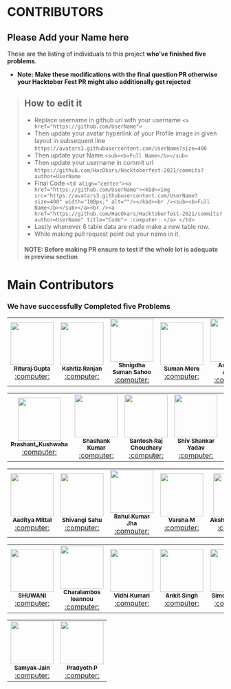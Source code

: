 # CONTRIBUTORS

## Please Add your Name here

These are the listing of individuals to this project **who've finished five problems**.

- **Note: Make these modifications with the final question PR otherwise your Hacktober Fest PR might also additionally get rejected**
> ## How to edit it
>
> - Replace username in github url with your username
    `<a href="https://github.com/UserName"> `
> - Then update your avatar hyperlink of your Profile image in given layout in subsequent line
    `https://avatars3.githubusercontent.com/UserName?size=400`
> - Then update your Name
    `<sub><b>Full Name</b></sub>`
> - Then update your username in commit url
    `https://github.com/HacOkars/Hacktoberfest-2021/commits?author=UserName`
> - Final Code `<td align="center"><a href="https://github.com/UserName"><kbd><img src="https://avatars3.githubusercontent.com/UserName?size=400" width="100px;" alt=""/></kbd><br /><sub><b>Full Name</b></sub></a><br /><a href="https://github.com/HacOkars/Hacktoberfest-2021/commits?author=UserName" title="Code"> :computer: </a> </td>`
> - Lastly whenever 6 table data are made make a new table row.
> - While making pull request point out your name in it.
>
> #### NOTE: Before making PR ensure to test if the whole lot is adequate in preview section

# Main Contributors

### We have successfully Completed five Problems





<table>
<tr><td align="center"><a href="https://github.com/RiturajGupta21"><kbd><img src="https://avatars3.githubusercontent.com/riturajgupta21?size=400" width="100px;" alt=""/></kbd><br /><sub><b>Rituraj Gupta</b></sub></a><br /><a href="https://github.com/HacOkars/Hacktoberfest-2021/commits?author=riturajgupta21" title="Code"> :computer: </a> </td>
<td align="center"><a href="https://github.com/kshitizranjan15"><kbd><img src="https://avatars3.githubusercontent.com/kshitizranjan15?size=400" width="100px;" alt=""/></kbd><br /><sub><b>Kshitiz Ranjan</b></sub></a><br /><a href="https://github.com/HacOkars/Hacktoberfest-2021/commits?author=kshitizranjan15" title="Code"> :computer: </a> </td>
<td align="center"><a href="https://github.com/Shnigdha"><kbd><img src="https://avatars3.githubusercontent.com/Shnigdha?size=400" width="100px;" alt=""/></kbd><br /><sub><b>Shnigdha Suman Sahoo</b></sub></a><br /><a href="https://github.com/HacOkars/Hacktoberfest-2021/commits?author=Shnigdha" title="Code"> :computer: </a> </td>
<td align="center"><a href="https://github.com/SumanMore"><kbd><img src="https://avatars3.githubusercontent.com/SumanMore?size=400" width="100px;" alt=""/></kbd><br /><sub><b>Suman More</b></sub></a><br /><a href="https://github.com/HacOkars/Hacktoberfest-2021/commits?author=SumanMore" title="Code"> :computer: </a> </td>
<td align="center"><a href="https://github.com/Ashutosh-107"><kbd><img src="https://avatars3.githubusercontent.com/Ashutosh-107?size=400" width="100px;" alt=""/></kbd><br /><sub><b>Ashutosh Anand</b></sub></a><br /><a href="https://github.com/HacOkars/Hacktoberfest-2021/commits?author=Ashutosh-107" title="Code"> :computer: </a> </td>
<td align="center"><a href="https://github.com/harshmanu22900"><kbd><img src="https://avatars3.githubusercontent.com/harshmanu22900?size=400" width="100px;" alt=""/></kbd><br /><sub><b>Harsh Raj</b></sub></a><br /><a href="https://github.com/HacOkars/Hacktoberfest-2021/commits?author=harshmanu22900" title="Code"> :computer: </a> </td>
</tr>
</table>
<table>
<tr><td align="center"><a href="https://github.com/praku27"><kbd><img src="https://avatars3.githubusercontent.com/praku27?size=400" width="100px;" alt=""/></kbd><br /><sub><b>Prashant_Kushwaha</b></sub></a><br /><a href="https://github.com/HacOkars/Hacktoberfest-2021/commits?author=praku27" title="Code"> :computer: </a> </td>
<td align="center"><a href="https://github.com/221bshashank"><kbd><img src="https://avatars3.githubusercontent.com/221bshashank?size=400" width="100px;" alt=""/></kbd><br /><sub><b>Shashank Kumar</b></sub></a><br /><a href="https://github.com/HacOkars/Hacktoberfest-2021/commits?author=221bshashank" title="Code"> :computer: </a> </td>
<td align="center"><a href="https://github.com/SRChoudhary672"><kbd><img src="https://avatars3.githubusercontent.com/SRChoudhary672?size=400" width="100px;" alt=""/></kbd><br /><sub><b>Santosh Raj Choudhary</b></sub></a><br /><a href="https://github.com/HacOkars/Hacktoberfest-2021/commits?author=SRChoudhary672" title="Code"> :computer: </a> </td>
<td align="center"><a href="https://github.com/shivyadav10012001"><kbd><img src="https://avatars3.githubusercontent.com/shivyadav10012001?size=400" width="100px;" alt=""/></kbd><br /><sub><b>Shiv Shankar Yadav</b></sub></a><br /><a href="https://github.com/HacOkars/Hacktoberfest-2021/commits?author=shivyadav10012001" title="Code"> :computer: </a> </td>
<td align="center"><a href="https://github.com/sanskarn17"><kbd><img src="https://avatars3.githubusercontent.com/sanskarn17?size=400" width="100px;" alt=""/></kbd><br /><sub><b>Sanskar Nougrahiya</b></sub></a><br /><a href="https://github.com/HacOkars/Hacktoberfest-2021/commits?author=sanskarn17" title="Code"> :computer: </a> </td>
<td align="center"><a href="https://github.com/Apurv0007"><kbd><img src="https://avatars3.githubusercontent.com/Apurv0007?size=400" width="100px;" alt=""/></kbd><br /><sub><b>Apurv Kumar</b></sub></a><br /><a href="https://github.com/HacOkars/Hacktoberfest-2021/commits?author=Apurv0007" title="Code"> :computer: </a> </td>
</tr>
</table>
<table>
<tr><td align="center"><a href="https://github.com/aadityamittal"><kbd><img src="https://avatars3.githubusercontent.com/aadityamittal?size=400" width="100px;" alt=""/></kbd><br /><sub><b>Aaditya Mittal</b></sub></a><br /><a href="https://github.com/HacOkars/Hacktoberfest-2021/commits?author=aadityamittal" title="Code"> :computer: </a> </td>
<td align="center"><a href="https://github.com/shivangisahu12"><kbd><img src="https://avatars3.githubusercontent.com/shivangisahu12?size=400" width="100px;" alt=""/></kbd><br /><sub><b>Shivangi Sahu</b></sub></a><br /><a href="https://github.com/HacOkars/Hacktoberfest-2021/commits?author=shivangisahu12" title="Code"> :computer: </a> </td>
<td align="center"><a href="https://github.com/rahulkumarjha21"><kbd><img src="https://avatars3.githubusercontent.com/rahulkumarjha21?size=400" width="100px;" alt=""/></kbd><br /><sub><b>Rahul Kumar Jha</b></sub></a><br /><a href="https://github.com/HacOkars/Hacktoberfest-2021/commits?author=rahulkumarjha21" title="Code"> :computer: </a> </td>
<td align="center"><a href="https://github.com/varshamanjunath"><kbd><img src="https://avatars3.githubusercontent.com/varshamanjunath?size=400" width="100px;" alt=""/></kbd><br /><sub><b>Varsha M</b></sub></a><br /><a href="https://github.com/HacOkars/Hacktoberfest-2021/commits?author=varshamanjunath" title="Code"> :computer: </a> </td>
<td align="center"><a href="https://github.com/AkshayNachappa"><kbd><img src="https://avatars3.githubusercontent.com/AkshayNachappa?size=400" width="100px;" alt=""/></kbd><br /><sub><b>AkshayNachappa</b></sub></a><br /><a href="https://github.com/HacOkars/Hacktoberfest-2021/commits?author=AkshayNachappa" title="Code"> :computer: </a> </td>
<td align="center"><a href="https://github.com/priyansupritam"><kbd><img src="https://avatars3.githubusercontent.com/priyansupritam?size=400" width="100px;" alt=""/></kbd><br /><sub><b>Priyansu Pritam Sahoo</b></sub></a><br /><a href="https://github.com/HacOkars/Hacktoberfest-2021/commits?author=priyansupritam" title="Code"> :computer: </a> </td>

</tr>
</table>
<table>
<tr><td align="center"><a href="https://github.com/Shuwani"><kbd><img src="https://avatars3.githubusercontent.com/Shuwani?size=400" width="100px;" alt=""/></kbd><br /><sub><b>SHUWANI</b></sub></a><br /><a href="https://github.com/HacOkars/Hacktoberfest-2021/commits?author=Shuwani" title="Code"> :computer: </a> </td>
<td align="center"><a href="https://github.com/CharalambosIoannou"><kbd><img src="https://avatars3.githubusercontent.com/CharalambosIoannou?size=400" width="100px;" alt=""/></kbd><br /><sub><b>Charalambos Ioannou</b></sub></a><br /><a href="https://github.com/HacOkars/Hacktoberfest-2021/commits?author=CharalambosIoannou" title="Code"> :computer: </a> </td>
<td align="center"><a href="https://github.com/vidhi09-tech"><kbd><img src="https://avatars3.githubusercontent.com/vidhi09-tech?size=400" width="100px;" alt=""/></kbd><br /><sub><b>Vidhi Kumari</b></sub></a><br /><a href="https://github.com/HacOkars/Hacktoberfest-2021/commits?author=vidhi09-tech" title="Code"> :computer: </a> </td>



<td align="center"><a href="https://github.com/ankitSaebby"><kbd><img src="https://avatars.githubusercontent.com/u/54979627?size=400" width="100px;" alt=""/></kbd><br /><sub><b>Ankit Singh</b></sub></a><br /><a href="https://github.com/HacOkars/Hacktoberfest-2021/commits?author=ankitSaebby" title="Code"> :computer: </a> </td>
<td align="center"><a href="https://github.com/TiwariSimona"><kbd><img src="https://avatars.githubusercontent.com/u/79264319?size=400" width="100px;" alt=""/></kbd><br /><sub><b>Simona Tiwari</b></sub></a><br /><a href="https://github.com/HacOkars/Hacktoberfest-2021/commits?author=TiwariSimona" title="Code"> :computer: </a> </td>
<td align="center"><a href="https://github.com/Arman-ali-khan-786"><kbd><img src="https://avatars.githubusercontent.com/u/72055054?size=400" width="100px;" alt=""/></kbd><br /><sub><b>Arman Ali Khan</b></sub></a><br /><a href="https://github.com/HacOkars/Hacktoberfest-2021/commits?author=Arman-ali-khan-786" title="Code"> :computer: </a> </td>

</tr>
</table>
<table>
    <td align="center"><a href="https://github.com/samyakjain26"><kbd><img src="https://avatars3.githubusercontent.com/samyakjain26?size=400" width="100px;" alt=""/></kbd><br /><sub><b>Samyak Jain</b></sub></a><br /><a href="https://github.com/HacOkars/Hacktoberfest-2021/commits?author=samyakjain26" title="Code"> :computer: </a> </td>
    <td align="center"><a href="https://github.com/ppradyoth"><kbd><img src="https://avatars.githubusercontent.com/u/65541269?v=4" width="100px;" alt=""/></kbd><br /><sub><b>Pradyoth P</b></sub></a><br /><a href="https://github.com/HacOkars/Hacktoberfest-2021/commits?author=ppradyoth" title="Code"> :computer: </a> </td>
</table>

